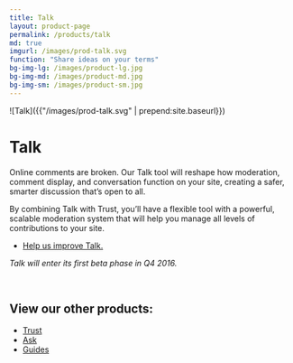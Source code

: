 ```yaml
---
title: Talk
layout: product-page
permalink: /products/talk
md: true
imgurl: /images/prod-talk.svg
function: "Share ideas on your terms"
bg-img-lg: /images/product-lg.jpg
bg-img-md: /images/product-md.jpg
bg-img-sm: /images/product-sm.jpg
---
```


![Talk]({{"/images/prod-talk.svg" | prepend:site.baseurl}})

# Talk 

Online comments are broken. Our Talk tool will reshape how moderation, comment display, and conversation function on your site, creating a safer, smarter discussion that’s open to all.

By combining Talk with Trust, you’ll have a flexible tool with a powerful, scalable moderation system that will help you manage all levels of contributions to your site.

* [Help us improve Talk.](/contribute.html#help-us-improve-talk)

*Talk will enter its first beta phase in Q4 2016.*

&nbsp; 
&nbsp; 


## View our other products:
* [Trust](/products/trust.html)
* [Ask](/products/ask.html)
* [Guides](/products/guides.html)

